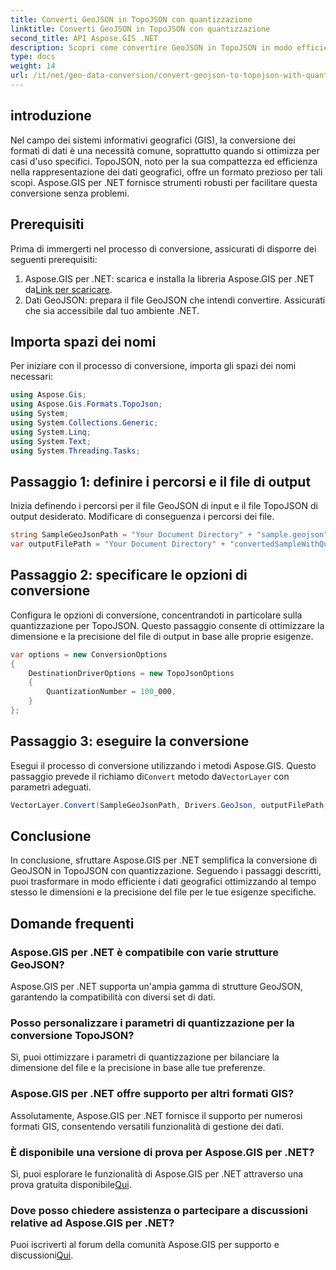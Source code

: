 ```yaml
---
title: Converti GeoJSON in TopoJSON con quantizzazione
linktitle: Converti GeoJSON in TopoJSON con quantizzazione
second_title: API Aspose.GIS .NET
description: Scopri come convertire GeoJSON in TopoJSON in modo efficiente con la quantizzazione utilizzando Aspose.GIS per .NET, ottimizzando le dimensioni e la precisione del file.
type: docs
weight: 14
url: /it/net/geo-data-conversion/convert-geojson-to-topojson-with-quantization/
---
```

## introduzione
Nel campo dei sistemi informativi geografici (GIS), la conversione dei formati di dati è una necessità comune, soprattutto quando si ottimizza per casi d'uso specifici. TopoJSON, noto per la sua compattezza ed efficienza nella rappresentazione dei dati geografici, offre un formato prezioso per tali scopi. Aspose.GIS per .NET fornisce strumenti robusti per facilitare questa conversione senza problemi.
## Prerequisiti
Prima di immergerti nel processo di conversione, assicurati di disporre dei seguenti prerequisiti:
1.  Aspose.GIS per .NET: scarica e installa la libreria Aspose.GIS per .NET da[Link per scaricare](https://releases.aspose.com/gis/net/).
2. Dati GeoJSON: prepara il file GeoJSON che intendi convertire. Assicurati che sia accessibile dal tuo ambiente .NET.

## Importa spazi dei nomi
Per iniziare con il processo di conversione, importa gli spazi dei nomi necessari:
```csharp
using Aspose.Gis;
using Aspose.Gis.Formats.TopoJson;
using System;
using System.Collections.Generic;
using System.Linq;
using System.Text;
using System.Threading.Tasks;
```
## Passaggio 1: definire i percorsi e il file di output
Inizia definendo i percorsi per il file GeoJSON di input e il file TopoJSON di output desiderato. Modificare di conseguenza i percorsi dei file.
```csharp
string SampleGeoJsonPath = "Your Document Directory" + "sample.geojson";
var outputFilePath = "Your Document Directory" + "convertedSampleWithQuantization_out.topojson";
```
## Passaggio 2: specificare le opzioni di conversione
Configura le opzioni di conversione, concentrandoti in particolare sulla quantizzazione per TopoJSON. Questo passaggio consente di ottimizzare la dimensione e la precisione del file di output in base alle proprie esigenze.
```csharp
var options = new ConversionOptions
{
    DestinationDriverOptions = new TopoJsonOptions
    {
        QuantizationNumber = 100_000,
    }
};
```
## Passaggio 3: eseguire la conversione
 Esegui il processo di conversione utilizzando i metodi Aspose.GIS. Questo passaggio prevede il richiamo di`Convert` metodo da`VectorLayer` con parametri adeguati.
```csharp
VectorLayer.Convert(SampleGeoJsonPath, Drivers.GeoJson, outputFilePath, Drivers.TopoJson, options);
```

## Conclusione
In conclusione, sfruttare Aspose.GIS per .NET semplifica la conversione di GeoJSON in TopoJSON con quantizzazione. Seguendo i passaggi descritti, puoi trasformare in modo efficiente i dati geografici ottimizzando al tempo stesso le dimensioni e la precisione del file per le tue esigenze specifiche.
## Domande frequenti
### Aspose.GIS per .NET è compatibile con varie strutture GeoJSON?
Aspose.GIS per .NET supporta un'ampia gamma di strutture GeoJSON, garantendo la compatibilità con diversi set di dati.
### Posso personalizzare i parametri di quantizzazione per la conversione TopoJSON?
Sì, puoi ottimizzare i parametri di quantizzazione per bilanciare la dimensione del file e la precisione in base alle tue preferenze.
### Aspose.GIS per .NET offre supporto per altri formati GIS?
Assolutamente, Aspose.GIS per .NET fornisce il supporto per numerosi formati GIS, consentendo versatili funzionalità di gestione dei dati.
### È disponibile una versione di prova per Aspose.GIS per .NET?
 Sì, puoi esplorare le funzionalità di Aspose.GIS per .NET attraverso una prova gratuita disponibile[Qui](https://releases.aspose.com/).
### Dove posso chiedere assistenza o partecipare a discussioni relative ad Aspose.GIS per .NET?
 Puoi iscriverti al forum della comunità Aspose.GIS per supporto e discussioni[Qui](https://forum.aspose.com/c/gis/33).